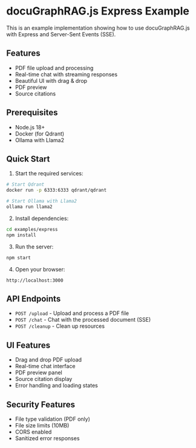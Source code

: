 # docuGraphRAG.js Express Example

This is an example implementation showing how to use docuGraphRAG.js with Express and Server-Sent Events (SSE).

## Features
- PDF file upload and processing
- Real-time chat with streaming responses
- Beautiful UI with drag & drop
- PDF preview
- Source citations

## Prerequisites
- Node.js 18+
- Docker (for Qdrant)
- Ollama with Llama2

## Quick Start

1. Start the required services:
```bash
# Start Qdrant
docker run -p 6333:6333 qdrant/qdrant

# Start Ollama with Llama2
ollama run llama2
```

2. Install dependencies:
```bash
cd examples/express
npm install
```

3. Run the server:
```bash
npm start
```

4. Open your browser:
```
http://localhost:3000
```

## API Endpoints

- `POST /upload` - Upload and process a PDF file
- `POST /chat` - Chat with the processed document (SSE)
- `POST /cleanup` - Clean up resources

## UI Features

- Drag and drop PDF upload
- Real-time chat interface
- PDF preview panel
- Source citation display
- Error handling and loading states

## Security Features

- File type validation (PDF only)
- File size limits (10MB)
- CORS enabled
- Sanitized error responses 